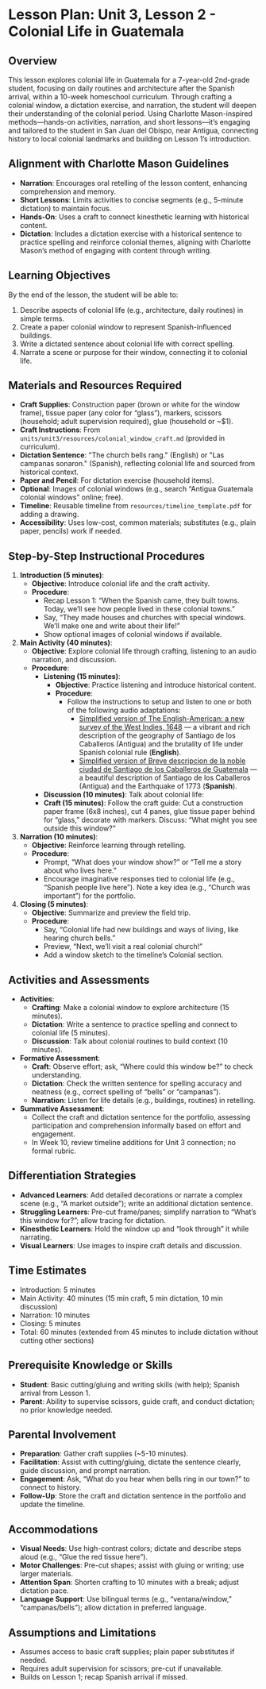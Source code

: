 # Lesson Plan: Unit 3, Lesson 2 - Colonial Life in Guatemala

## Overview
This lesson explores colonial life in Guatemala for a 7-year-old 2nd-grade student, focusing on daily routines and architecture after the Spanish arrival, within a 10-week homeschool curriculum. Through crafting a colonial window, a dictation exercise, and narration, the student will deepen their understanding of the colonial period. Using Charlotte Mason-inspired methods—hands-on activities, narration, and short lessons—it’s engaging and tailored to the student in San Juan del Obispo, near Antigua, connecting history to local colonial landmarks and building on Lesson 1’s introduction.

## Alignment with Charlotte Mason Guidelines
- **Narration**: Encourages oral retelling of the lesson content, enhancing comprehension and memory.
- **Short Lessons**: Limits activities to concise segments (e.g., 5-minute dictation) to maintain focus.
- **Hands-On**: Uses a craft to connect kinesthetic learning with historical content.
- **Dictation**: Includes a dictation exercise with a historical sentence to practice spelling and reinforce colonial themes, aligning with Charlotte Mason’s method of engaging with content through writing.

## Learning Objectives
By the end of the lesson, the student will be able to:
1. Describe aspects of colonial life (e.g., architecture, daily routines) in simple terms.
2. Create a paper colonial window to represent Spanish-influenced buildings.
3. Write a dictated sentence about colonial life with correct spelling.
4. Narrate a scene or purpose for their window, connecting it to colonial life.

## Materials and Resources Required
- **Craft Supplies**: Construction paper (brown or white for the window frame), tissue paper (any color for “glass”), markers, scissors (household; adult supervision required), glue (household or ~$1).
- **Craft Instructions**: From `units/unit3/resources/colonial_window_craft.md` (provided in curriculum).
- **Dictation Sentence**: "The church bells rang." (English) or "Las campanas sonaron." (Spanish), reflecting colonial life and sourced from historical context.
- **Paper and Pencil**: For dictation exercise (household items).
- **Optional**: Images of colonial windows (e.g., search “Antigua Guatemala colonial windows” online; free).
- **Timeline**: Reusable timeline from `resources/timeline_template.pdf` for adding a drawing.
- **Accessibility**: Uses low-cost, common materials; substitutes (e.g., plain paper, pencils) work if needed.

## Step-by-Step Instructional Procedures
1. **Introduction (5 minutes)**:
   - **Objective**: Introduce colonial life and the craft activity.
   - **Procedure**:
     - Recap Lesson 1: “When the Spanish came, they built towns. Today, we’ll see how people lived in these colonial towns.”
     - Say, “They made houses and churches with special windows. We’ll make one and write about their life!”
     - Show optional images of colonial windows if available.
2. **Main Activity (40 minutes)**:
   - **Objective**: Explore colonial life through crafting, listening to an audio narration, and discussion.
   - **Procedure**:
     - **Listening (15 minutes)**:
       - **Objective**: Practice listening and introduce historical content.
       - **Procedure**:
         - Follow the instructions to setup and listen to one or both of the following audio adaptations:
            - [Simplified version of The English-American: a new survey of the West Indies, 1648](resources/A_new_survey_of_the_West_Indies_Simplified.md) — a vibrant and rich description of the geography of Santiago de los Caballeros (Antigua) and the brutality of life under Spanish colonial rule (**English**).
            - [Simplified version of Breve descripcion de la noble ciudad de Santiago de los Caballeros de Guatemala](resources/Breve_descripcion_de_Santiago_de_los_Caballeros_Simplified.md) — a beautiful description of Santiago de los Caballeros (Antigua) and the Earthquake of 1773 (**Spanish**).
      - **Discussion (10 minutes)**: Talk about colonial life:
      - **Craft (15 minutes)**: Follow the craft guide: Cut a construction paper frame (6x8 inches), cut 4 panes, glue tissue paper behind for “glass,” decorate with markers. Discuss: “What might you see outside this window?”
3. **Narration (10 minutes)**:
   - **Objective**: Reinforce learning through retelling.
   - **Procedure**:
     - Prompt, “What does your window show?” or “Tell me a story about who lives here.”
     - Encourage imaginative responses tied to colonial life (e.g., “Spanish people live here”). Note a key idea (e.g., “Church was important”) for the portfolio.
4. **Closing (5 minutes)**:
   - **Objective**: Summarize and preview the field trip.
   - **Procedure**:
     - Say, “Colonial life had new buildings and ways of living, like hearing church bells.”
     - Preview, “Next, we’ll visit a real colonial church!”
     - Add a window sketch to the timeline’s Colonial section.

## Activities and Assessments
- **Activities**:
  - **Crafting**: Make a colonial window to explore architecture (15 minutes).
  - **Dictation**: Write a sentence to practice spelling and connect to colonial life (5 minutes).
  - **Discussion**: Talk about colonial routines to build context (10 minutes).
- **Formative Assessment**:
  - **Craft**: Observe effort; ask, “Where could this window be?” to check understanding.
  - **Dictation**: Check the written sentence for spelling accuracy and neatness (e.g., correct spelling of “bells” or “campanas”).
  - **Narration**: Listen for life details (e.g., buildings, routines) in retelling.
- **Summative Assessment**:
  - Collect the craft and dictation sentence for the portfolio, assessing participation and comprehension informally based on effort and engagement.
  - In Week 10, review timeline additions for Unit 3 connection; no formal rubric.

## Differentiation Strategies
- **Advanced Learners**: Add detailed decorations or narrate a complex scene (e.g., “A market outside”); write an additional dictation sentence.
- **Struggling Learners**: Pre-cut frame/panes; simplify narration to “What’s this window for?”; allow tracing for dictation.
- **Kinesthetic Learners**: Hold the window up and “look through” it while narrating.
- **Visual Learners**: Use images to inspire craft details and discussion.

## Time Estimates
- Introduction: 5 minutes
- Main Activity: 40 minutes (15 min craft, 5 min dictation, 10 min discussion)
- Narration: 10 minutes
- Closing: 5 minutes
- Total: 60 minutes (extended from 45 minutes to include dictation without cutting other sections)

## Prerequisite Knowledge or Skills
- **Student**: Basic cutting/gluing and writing skills (with help); Spanish arrival from Lesson 1.
- **Parent**: Ability to supervise scissors, guide craft, and conduct dictation; no prior knowledge needed.

## Parental Involvement
- **Preparation**: Gather craft supplies (~5-10 minutes).
- **Facilitation**: Assist with cutting/gluing, dictate the sentence clearly, guide discussion, and prompt narration.
- **Engagement**: Ask, “What do you hear when bells ring in our town?” to connect to history.
- **Follow-Up**: Store the craft and dictation sentence in the portfolio and update the timeline.

## Accommodations
- **Visual Needs**: Use high-contrast colors; dictate and describe steps aloud (e.g., “Glue the red tissue here”).
- **Motor Challenges**: Pre-cut shapes; assist with gluing or writing; use larger materials.
- **Attention Span**: Shorten crafting to 10 minutes with a break; adjust dictation pace.
- **Language Support**: Use bilingual terms (e.g., “ventana/window,” “campanas/bells”); allow dictation in preferred language.

## Assumptions and Limitations
- Assumes access to basic craft supplies; plain paper substitutes if needed.
- Requires adult supervision for scissors; pre-cut if unavailable.
- Builds on Lesson 1; recap Spanish arrival if missed.
